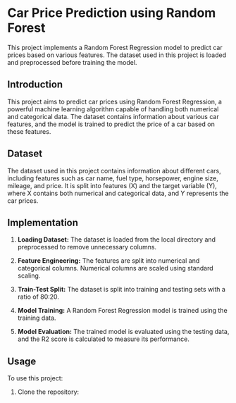 # Car Price Prediction using Random Forest

This project implements a Random Forest Regression model to predict car prices based on various features. The dataset used in this project is loaded and preprocessed before training the model. 

## Introduction

This project aims to predict car prices using Random Forest Regression, a powerful machine learning algorithm capable of handling both numerical and categorical data. The dataset contains information about various car features, and the model is trained to predict the price of a car based on these features.

## Dataset

The dataset used in this project contains information about different cars, including features such as car name, fuel type, horsepower, engine size, mileage, and price. It is split into features (X) and the target variable (Y), where X contains both numerical and categorical data, and Y represents the car prices.

## Implementation

1. **Loading Dataset:** The dataset is loaded from the local directory and preprocessed to remove unnecessary columns.

2. **Feature Engineering:** The features are split into numerical and categorical columns. Numerical columns are scaled using standard scaling.

3. **Train-Test Split:** The dataset is split into training and testing sets with a ratio of 80:20.

4. **Model Training:** A Random Forest Regression model is trained using the training data.

5. **Model Evaluation:** The trained model is evaluated using the testing data, and the R2 score is calculated to measure its performance.

## Usage

To use this project:

1. Clone the repository:
